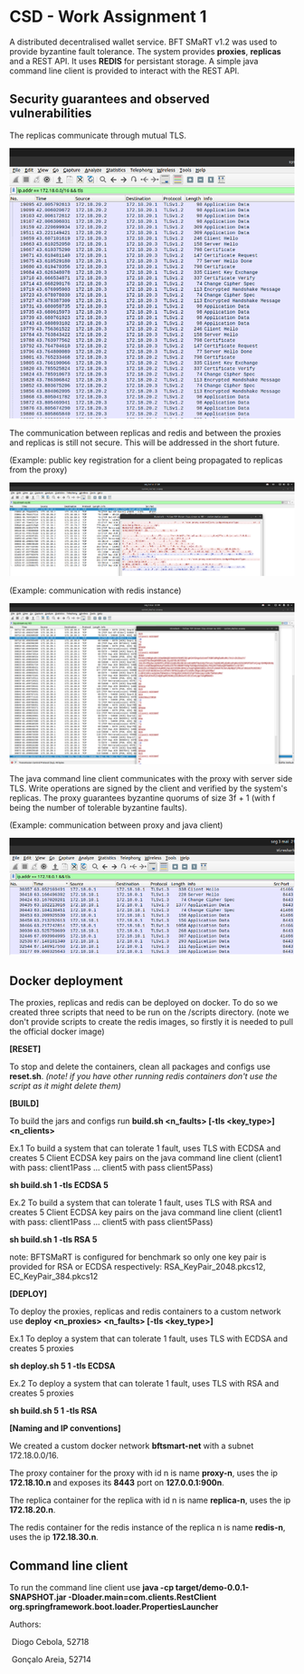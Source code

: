# CSD - Work Assignment 1

A distributed decentralised wallet service. BFT SMaRT v1.2 was used to provide 
byzantine fault tolerance. The system provides **proxies**, **replicas** and a REST API.
It uses **REDIS** for persistant storage. A simple java command line client is provided to interact with the REST API.

## Security guarantees and observed vulnerabilities

The replicas communicate through mutual TLS. 

![Alt text](dump/replicas_handshake.png?raw=true)

The communication between replicas and redis and between the proxies and replicas is still not secure. This will be addressed in the short future. 

(Example: public key registration for a client being propagated to replicas from the proxy)

![Alt text](dump/replicas_proxy.png?raw=true)

(Example: communication with redis instance)

![Alt text](dump/replicas_redis.png?raw=true)


The java command line client communicates with the proxy with server side TLS.
Write operations are signed by the client and verified by the system's replicas. The proxy guarantees byzantine quorums of size 3f + 1 (with f being the number of tolerable byzantine faults). 

(Example: communication between proxy and java client)

![Alt text](dump/client_proxy.png?raw=true)


## Docker deployment

The proxies, replicas and redis can be deployed on docker. To do so we created three scripts that need to be run on the /scripts directory. (note we don't provide scripts to create the redis images, so firstly it is needed to pull the official docker image)



**[RESET]**

To stop and delete the containers, clean all packages and configs use **reset.sh**. *(note! if you have other running redis containers don't use the script as it might delete them)*



**[BUILD]**

To build the jars and configs run **build.sh <n_faults> [-tls <key_type>] <n_clients>**

Ex.1 To build a system that can tolerate 1 fault, uses TLS with ECDSA and creates 5 Client ECDSA key pairs on the java command line client (client1 with pass: client1Pass ... client5 with pass client5Pass)

**sh build.sh 1 -tls ECDSA 5**

Ex.2 To build a system that can tolerate 1 fault, uses TLS with RSA and creates 5 Client ECDSA key pairs on the java command line client (client1 with pass: client1Pass ... client5 with pass client5Pass)

**sh build.sh 1 -tls RSA 5**

note: BFTSMaRT is configured for benchmark so only one key pair is provided for RSA or ECDSA respectively: RSA_KeyPair_2048.pkcs12, EC_KeyPair_384.pkcs12



**[DEPLOY]**

To deploy the proxies, replicas and redis containers to a custom network use **deploy <n_proxies> <n_faults> [-tls <key_type>]**

Ex.1 To deploy a system that can tolerate 1 fault, uses TLS with ECDSA and creates 5 proxies

**sh deploy.sh 5 1 -tls ECDSA**

Ex.2 To deploy a system that can tolerate 1 fault, uses TLS with RSA and creates 5 proxies

**sh build.sh 5 1 -tls RSA**



**[Naming and IP conventions]**

We created a custom docker network **bftsmart-net** with a subnet 172.18.0.0/16.

The proxy container for the proxy with id n is name **proxy-n**, uses the ip **172.18.10.n** and exposes its **8443** port on **127.0.0.1:900n**.

The replica container for the replica with id n is name **replica-n**, uses the ip **172.18.20.n**.

The redis container for the redis instance of the replica n is name **redis-n**, uses the ip **172.18.30.n**.



## Command line client

To run the command line client use **java -cp target/demo-0.0.1-SNAPSHOT.jar -Dloader.main=com.clients.RestClient org.springframework.boot.loader.PropertiesLauncher <proxy port_to_connect>**



Authors:

​	Diogo Cebola, 52718

​	Gonçalo Areia, 52714